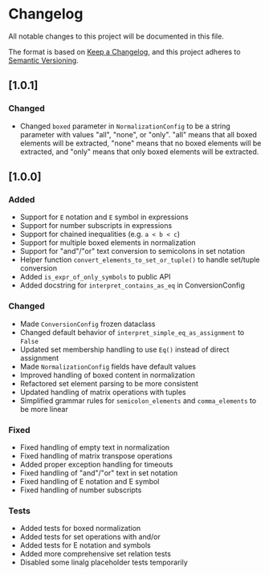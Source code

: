 # Changelog

All notable changes to this project will be documented in this file.

The format is based on [Keep a Changelog](https://keepachangelog.com/en/1.0.0/),
and this project adheres to [Semantic Versioning](https://semver.org/spec/v2.0.0.html).

## [1.0.1]

### Changed
- Changed `boxed` parameter in `NormalizationConfig` to be a string parameter with values "all", "none", or "only". "all" means that all boxed elements will be extracted, "none" means that no boxed elements will be extracted, and "only" means that only boxed elements will be extracted.

## [1.0.0]

### Added
- Support for `E` notation and `E` symbol in expressions
- Support for number subscripts in expressions
- Support for chained inequalities (e.g. `a < b < c`)
- Support for multiple boxed elements in normalization
- Support for "and"/"or" text conversion to semicolons in set notation
- Helper function `convert_elements_to_set_or_tuple()` to handle set/tuple conversion
- Added `is_expr_of_only_symbols` to public API
- Added docstring for `interpret_contains_as_eq` in ConversionConfig

### Changed
- Made `ConversionConfig` frozen dataclass
- Changed default behavior of `interpret_simple_eq_as_assignment` to `False`
- Updated set membership handling to use `Eq()` instead of direct assignment
- Made `NormalizationConfig` fields have default values
- Improved handling of boxed content in normalization
- Refactored set element parsing to be more consistent
- Updated handling of matrix operations with tuples
- Simplified grammar rules for `semicolon_elements` and `comma_elements` to be more linear

### Fixed
- Fixed handling of empty text in normalization
- Fixed handling of matrix transpose operations
- Added proper exception handling for timeouts
- Fixed handling of "and"/"or" text in set notation
- Fixed handling of E notation and E symbol
- Fixed handling of number subscripts

### Tests
- Added tests for boxed normalization
- Added tests for set operations with and/or
- Added tests for E notation and symbols
- Added more comprehensive set relation tests
- Disabled some linalg placeholder tests temporarily 